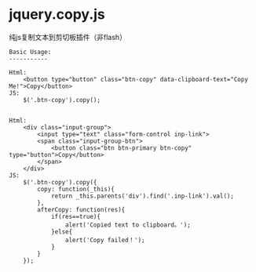 # jquery.copy.js
纯js复制文本到剪切板插件（非flash）


	Basic Usage:
	-----------

	Html:
	    <button type="button" class="btn-copy" data-clipboard-text="Copy Me!">Copy</button>
	JS:
	    $('.btn-copy').copy();


	Html:
	    <div class="input-group">
	        <input type="text" class="form-control inp-link">
	        <span class="input-group-btn">
	            <button class="btn btn-primary btn-copy" type="button">Copy</button>
	        </span>
	    </div>
	JS:
	    $('.btn-copy').copy({
	        copy: function(_this){
	            return _this.parents('div').find('.inp-link').val();
	        },
	        afterCopy: function(res){
	            if(res==true){
	                alert('Copied text to clipboard。');
	            }else{
	                alert('Copy failed！');
	            }
	        }
	    });